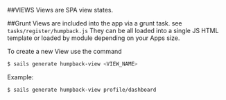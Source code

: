 ##VIEWS
Views are SPA view states.

##Grunt
Views are included into the app via a grunt task. see `tasks/register/humpback.js`
They can be all loaded into a single JS HTML template or loaded by module 
depending on your Apps size.

To create a new View use the command 
```sh
$ sails generate humpback-view <VIEW_NAME>
````

Example:
```sh
$ sails generate humpback-view profile/dashboard
```